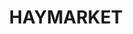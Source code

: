 ---
lastmod: '2025-04-06T06:05:20+00:00'
latitude: -33.859953
layout: suburb
longitude: 151.256649
postcode: '2000'
state: NSW
title: HAYMARKET
url: /nsw/haymarket/
---